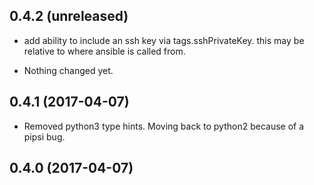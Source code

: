 0.4.2 (unreleased)
------------------

- add ability to include an ssh key via tags.sshPrivateKey. this may be relative to where ansible is called from.

- Nothing changed yet.


0.4.1 (2017-04-07)
------------------

- Removed python3 type hints. Moving back to python2 because of a pipsi
    bug.


0.4.0 (2017-04-07)
------------------
